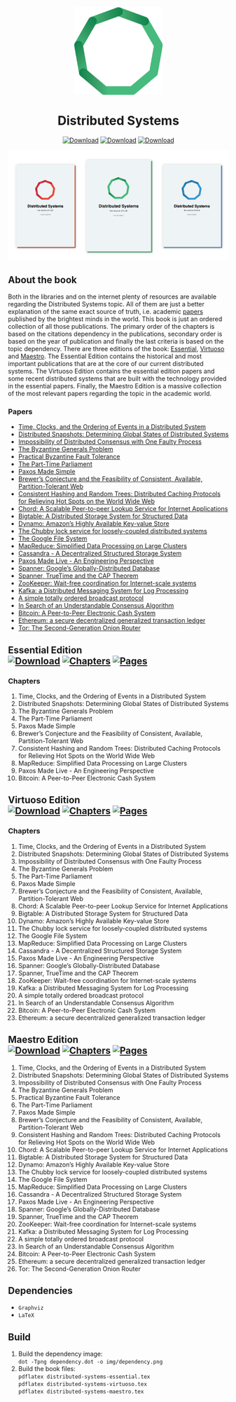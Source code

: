 <div align="center">
<img src="https://github.com/alexprut/distributed-systems/raw/master/img/distributed-systems.png" height="200" height="auto"/>
<h1>Distributed Systems</h1>

[![Download](https://img.shields.io/badge/download-essential-red.svg?style=flat)](https://github.com/alexprut/distributed-systems/raw/master/distributed-systems-essential.pdf)
[![Download](https://img.shields.io/badge/download-virtuoso-green.svg?style=flat)](https://github.com/alexprut/distributed-systems/raw/master/distributed-systems-virtuoso.pdf)
[![Download](https://img.shields.io/badge/download-maestro-blue.svg?style=flat)](https://github.com/alexprut/distributed-systems/raw/master/distributed-systems-maestro.pdf)

<img src="https://github.com/alexprut/distributed-systems/raw/master/img/distributed-systems-books.png" height="auto" height="auto"/>

</div>


About the book
---------------------------

Both in the libraries and on the internet plenty of resources are available regarding the Distributed Systems topic.
All of them are just a better explanation of the same exact source of truth, i.e. academic [papers](#papers) published 
by the brightest minds in the world. This book is just an ordered collection of all those publications. 
The primary order of the chapters is based on the citations dependency in the publications, secondary order 
is based on the year of publication and finally the last criteria is based on the topic dependency. There are 
three editions of the book: [Essential](#essential-edition--), [Virtuoso](#virtuoso-edition--) and
[Maestro](#maestro-edition--). The Essential Edition contains the historical and most important 
publications that are at the core of our current distributed systems. The Virtuoso Edition contains the 
essential edition papers and some recent distributed systems that are built with the technology 
provided in the essential papers. Finally, the Maestro Edition is a massive collection of the most relevant papers 
regarding the topic in the academic world.

### Papers
* [Time, Clocks, and the Ordering of Events in a Distributed System](https://github.com/alexprut/distributed-systems/raw/master/papers/time-clocks.pdf)
* [Distributed Snapshots: Determining Global States of Distributed Systems](https://github.com/alexprut/distributed-systems/raw/master/papers/distributed-snapshots.pdf)
* [Impossibility of Distributed Consensus with One Faulty Process](https://github.com/alexprut/distributed-systems/raw/master/papers/impossibility-of-consensus-with-one-faulty-process.pdf)
* [The Byzantine Generals Problem](https://github.com/alexprut/distributed-systems/raw/master/papers/byzantine-generals-problem.pdf)
* [Practical Byzantine Fault Tolerance](https://github.com/alexprut/distributed-systems/raw/master/papers/pbft.pdf)
* [The Part-Time Parliament](https://github.com/alexprut/distributed-systems/raw/master/papers/the-part-time-parliament.pdf)
* [Paxos Made Simple](https://github.com/alexprut/distributed-systems/raw/master/papers/paxos-made-simple.pdf)
* [Brewer’s Conjecture and the Feasibility of Consistent, Available, Partition-Tolerant Web](https://github.com/alexprut/distributed-systems/raw/master/papers/cap-theorem.pdf)
* [Consistent Hashing and Random Trees: Distributed Caching Protocols for Relieving Hot Spots on the World Wide Web](https://github.com/alexprut/distributed-systems/raw/master/papers/consistent-hashing.pdf)
* [Chord: A Scalable Peer-to-peer Lookup Service for Internet Applications](https://github.com/alexprut/distributed-systems/raw/master/papers/chord.pdf)
* [Bigtable: A Distributed Storage System for Structured Data](https://github.com/alexprut/distributed-systems/raw/master/papers/bigtable.pdf)
* [Dynamo: Amazon’s Highly Available Key-value Store](https://github.com/alexprut/distributed-systems/raw/master/papers/dynamo.pdf)
* [The Chubby lock service for loosely-coupled distributed systems](https://github.com/alexprut/distributed-systems/raw/master/papers/chubby.pdf)
* [The Google File System](https://github.com/alexprut/distributed-systems/raw/master/papers/gfs.pdf)
* [MapReduce: Simplified Data Processing on Large Clusters](https://github.com/alexprut/distributed-systems/raw/master/papers/mapreduce.pdf)
* [Cassandra - A Decentralized Structured Storage System](https://github.com/alexprut/distributed-systems/raw/master/papers/cassandra.pdf)
* [Paxos Made Live - An Engineering Perspective](https://github.com/alexprut/distributed-systems/raw/master/papers/paxos-made-live.pdf)
* [Spanner: Google’s Globally-Distributed Database](https://github.com/alexprut/distributed-systems/raw/master/papers/spanner.pdf)
* [Spanner, TrueTime and the CAP Theorem](https://github.com/alexprut/distributed-systems/raw/master/papers/spanner-cap.pdf)
* [ZooKeeper: Wait-free coordination for Internet-scale systems](https://github.com/alexprut/distributed-systems/raw/master/papers/zookeeper.pdf)
* [Kafka: a Distributed Messaging System for Log Processing](https://github.com/alexprut/distributed-systems/raw/master/papers/kafka.pdf)
* [A simple totally ordered broadcast protocol](https://github.com/alexprut/distributed-systems/raw/master/papers/zab.pdf)
* [In Search of an Understandable Consensus Algorithm](https://github.com/alexprut/distributed-systems/raw/master/papers/raft.pdf)
* [Bitcoin: A Peer-to-Peer Electronic Cash System](https://github.com/alexprut/distributed-systems/raw/master/papers/bitcoin.pdf)
* [Ethereum: a secure decentralized generalized transaction ledger](https://github.com/alexprut/distributed-systems/raw/master/papers/ethereum.pdf)
* [Tor: The Second-Generation Onion Router](https://github.com/alexprut/distributed-systems/raw/master/papers/tor.pdf)

Essential Edition  
[![Download](https://img.shields.io/badge/download-pdf-red.svg?style=flat)](https://github.com/alexprut/distributed-systems/raw/master/distributed-systems-essential.pdf) [![Chapters](https://img.shields.io/badge/chapters-10-lightgrey.svg?style=flat)](#essential-edition--) [![Pages](https://img.shields.io/badge/pages-159-lightgrey.svg?style=flat)](#essential-edition--)
-----------------

### Chapters
1. Time, Clocks, and the Ordering of Events in a Distributed System
1. Distributed Snapshots: Determining Global States of Distributed Systems
1. The Byzantine Generals Problem
1. The Part-Time Parliament
1. Paxos Made Simple
1. Brewer’s Conjecture and the Feasibility of Consistent, Available, Partition-Tolerant Web
1. Consistent Hashing and Random Trees: Distributed Caching Protocols for Relieving Hot Spots on the World Wide Web
1. MapReduce: Simplified Data Processing on Large Clusters
1. Paxos Made Live - An Engineering Perspective
1. Bitcoin: A Peer-to-Peer Electronic Cash System

Virtuoso Edition  
[![Download](https://img.shields.io/badge/download-pdf-green.svg?style=flat)](https://github.com/alexprut/distributed-systems/raw/master/distributed-systems-virtuoso.pdf) [![Chapters](https://img.shields.io/badge/chapters-23-lightgrey.svg?style=flat)](#virtuoso-edition--) [![Pages](https://img.shields.io/badge/pages-375-lightgrey.svg?style=flat)](#virtuoso-edition--)
-----------------

### Chapters
1. Time, Clocks, and the Ordering of Events in a Distributed System
1. Distributed Snapshots: Determining Global States of Distributed Systems
1. Impossibility of Distributed Consensus with One Faulty Process
1. The Byzantine Generals Problem
1. The Part-Time Parliament
1. Paxos Made Simple
1. Brewer’s Conjecture and the Feasibility of Consistent, Available, Partition-Tolerant Web
1. Chord: A Scalable Peer-to-peer Lookup Service for Internet Applications
1. Bigtable: A Distributed Storage System for Structured Data
1. Dynamo: Amazon’s Highly Available Key-value Store
1. The Chubby lock service for loosely-coupled distributed systems
1. The Google File System
1. MapReduce: Simplified Data Processing on Large Clusters
1. Cassandra - A Decentralized Structured Storage System
1. Paxos Made Live - An Engineering Perspective
1. Spanner: Google’s Globally-Distributed Database
1. Spanner, TrueTime and the CAP Theorem
1. ZooKeeper: Wait-free coordination for Internet-scale systems
1. Kafka: a Distributed Messaging System for Log Processing
1. A simple totally ordered broadcast protocol
1. In Search of an Understandable Consensus Algorithm
1. Bitcoin: A Peer-to-Peer Electronic Cash System
1. Ethereum: a secure decentralized generalized transaction ledger

Maestro Edition  
[![Download](https://img.shields.io/badge/download-pdf-blue.svg?style=flat)](https://github.com/alexprut/distributed-systems/raw/master/distributed-systems-maestro.pdf) [![Chapters](https://img.shields.io/badge/chapters-25-lightgrey.svg?style=flat)](#maestro-edition--) [![Pages](https://img.shields.io/badge/pages-421-lightgrey.svg?style=flat)](#maestro-edition--) 
-----------------

1. Time, Clocks, and the Ordering of Events in a Distributed System
1. Distributed Snapshots: Determining Global States of Distributed Systems
1. Impossibility of Distributed Consensus with One Faulty Process
1. The Byzantine Generals Problem
1. Practical Byzantine Fault Tolerance
1. The Part-Time Parliament
1. Paxos Made Simple
1. Brewer’s Conjecture and the Feasibility of Consistent, Available, Partition-Tolerant Web
1. Consistent Hashing and Random Trees: Distributed Caching Protocols for Relieving Hot Spots on the World Wide Web
1. Chord: A Scalable Peer-to-peer Lookup Service for Internet Applications
1. Bigtable: A Distributed Storage System for Structured Data
1. Dynamo: Amazon’s Highly Available Key-value Store
1. The Chubby lock service for loosely-coupled distributed systems
1. The Google File System
1. MapReduce: Simplified Data Processing on Large Clusters
1. Cassandra - A Decentralized Structured Storage System
1. Paxos Made Live - An Engineering Perspective
1. Spanner: Google’s Globally-Distributed Database
1. Spanner, TrueTime and the CAP Theorem
1. ZooKeeper: Wait-free coordination for Internet-scale systems
1. Kafka: a Distributed Messaging System for Log Processing
1. A simple totally ordered broadcast protocol
1. In Search of an Understandable Consensus Algorithm
1. Bitcoin: A Peer-to-Peer Electronic Cash System
1. Ethereum: a secure decentralized generalized transaction ledger
1. Tor: The Second-Generation Onion Router

## Dependencies
* `Graphviz`  
* `LaTeX`  

## Build
1. Build the dependency image:    
	`dot -Tpng dependency.dot -o img/dependency.png`    
1. Build the book files:    
	`pdflatex distributed-systems-essential.tex`   
	`pdflatex distributed-systems-virtuoso.tex`   
	`pdflatex distributed-systems-maestro.tex`   